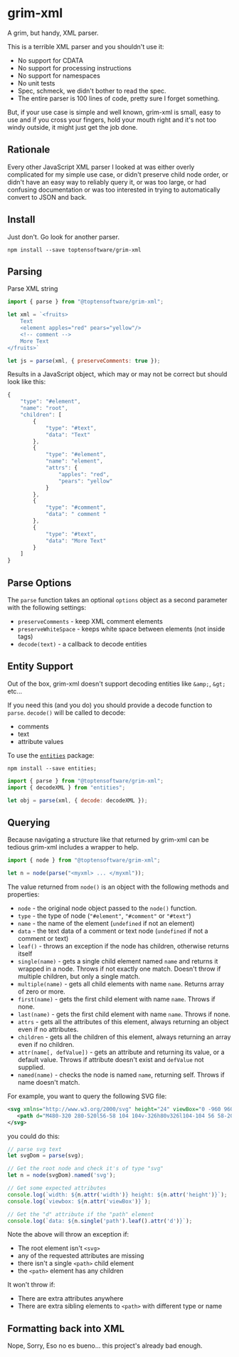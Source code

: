 # grim-xml

A grim, but handy, XML parser.

This is a terrible XML parser and you shouldn't use it:

* No support for CDATA
* No support for processing instructions
* No support for namespaces
* No unit tests
* Spec, schmeck, we didn't bother to read the spec.
* The entire parser is 100 lines of code, pretty sure I forget something.

But, if your use case is simple and well known, grim-xml is small, easy to use 
and if you cross your fingers, hold your mouth right and it's not too windy outside,
it might just get the job done.

## Rationale

Every other JavaScript XML parser I looked at was either overly complicated
for my simple use case, or didn't preserve child node order, or didn't have
an easy way to reliably query it, or was too large, or had confusing documentation
or was too interested in trying to automatically convert to JSON and back.



## Install

Just don't. Go look for another parser.

```
npm install --save toptensoftware/grim-xml
```



## Parsing

Parse XML string

```js
import { parse } from "@toptensoftware/grim-xml";

let xml = `<fruits>
    Text
    <element apples="red" pears="yellow"/>
    <!-- comment -->
    More Text
</fruits>`

let js = parse(xml, { preserveComments: true });
```



Results in a JavaScript object, which may or may not be correct but should
look like this:

```js
{
    "type": "#element",
    "name": "root",
    "children": [
        {
            "type": "#text",
            "data": "Text"
        },
        {
            "type": "#element",
            "name": "element",
            "attrs": {
                "apples": "red",
                "pears": "yellow"
            }
        },
        {
            "type": "#comment",
            "data": " comment "
        },
        {
            "type": "#text",
            "data": "More Text"
        }
    ]
}
```



## Parse Options

The `parse` function takes an optional `options` object as a second
parameter with the following settings:

* `preserveComments` - keep XML comment elements
* `preserveWhiteSpace` - keeps white space between elements (not inside tags)
* `decode(text)` - a callback to decode entities



## Entity Support

Out of the box, grim-xml doesn't support decoding entities like `&amp;`, `&gt;` etc...

If you need this (and you do) you should provide a decode function to `parse`.  `decode()`
will be called to decode:

* comments
* text
* attribute values

To use the [`entities`](https://www.npmjs.com/package/entities) package:

```
npm install --save entities;
```

```js
import { parse } from "@toptensoftware/grim-xml";
import { decodeXML } from "entities";

let obj = parse(xml, { decode: decodeXML });
```


## Querying

Because navigating a structure like that returned by grim-xml can be tedious
grim-xml includes a wrapper to help.

```js
import { node } from "@toptensoftware/grim-xml";

let n = node(parse("<myxml> ... </myxml"));

```

The value returned from `node()` is an object with the following methods and properties:

* `node` - the original node object passed to the `node()` function.
* `type` - the type of node (`"#element"`, `"#comment"` or `"#text"`)
* `name` - the name of the element (`undefined` if not an element)
* `data` - the text data of a comment or text node (`undefined` if not a comment or text)
* `leaf()` - throws an exception if the node has children, otherwise returns itself
* `single(name)` - gets a single child element named `name` and returns it wrapped in a node.
Throws if not exactly one match.  Doesn't throw if multiple children, but only a single match.
* `multiple(name)` - gets all child elements with name `name`.  Returns array of zero or more.
* `first(name)` - gets the first child element with name `name`. Throws if none.
* `last(name)` - gets the first child element with name `name`. Throws if none.
* `attrs` - gets all the attributes of this element, always returning an object even if no attributes.
* `children` - gets all the children of this element, always returning an array even if no children.
* `attr(name[, defValue])` - gets an attribute and returning its value, or a default value.  Throws if 
attribute doesn't exist and `defValue` not supplied.
* `named(name)` - checks the node is named `name`, returning self.  Throws if name doesn't match.

For example, you want to query the following SVG file:

```xml
<svg xmlns="http://www.w3.org/2000/svg" height="24" viewBox="0 -960 960 960" width="24">
   <path d="M480-320 280-520l56-58 104 104v-326h80v326l104-104 56 58-200 200ZM160-160v-200h80v120h480v-120h80v200H160Z"/>
</svg>
```

you could do this:

```js
// parse svg text
let svgDom = parse(svg);

// Get the root node and check it's of type "svg"
let n = node(svgDom).named('svg');

// Get some expected attributes 
console.log(`width: ${n.attr('width')} height: ${n.attr('height')}`);
console.log(`viewbox: ${n.attr('viewBox')}`);

// Get the "d" attribute if the "path" element 
console.log(`data: ${n.single('path').leaf().attr('d')}`);
```

Note the above will throw an exception if:

* The root element isn't `<svg>`
* any of the requested attributes are missing
* there isn't a single `<path>` child element 
* the `<path>` element has any children

It won't throw if:

* There are extra attributes anywhere
* There are extra sibling elements to `<path>` with different type or name


## Formatting back into XML

Nope, Sorry, Eso no es bueno...  this project's already bad enough.

